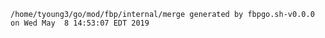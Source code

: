 	/home/tyoung3/go/mod/fbp/internal/merge	generated by fbpgo.sh-v0.0.0 on Wed May  8 14:53:07 EDT 2019	 

